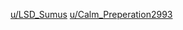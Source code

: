 [u/LSD_Sumus](/Anonymous+Reporters/incestolegendas+and+zangisex)
[u/Calm_Preperation2993](/Anonymous+Reporters/Revengepornn)
